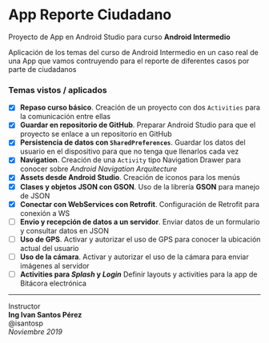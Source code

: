 # App Reporte Ciudadano

Proyecto de App en Android Studio para curso **Android Intermedio**

Aplicación de los temas del curso de Android Intermedio en un caso real de una App que vamos contruyendo para el reporte de diferentes casos por parte de ciudadanos

### Temas vistos / aplicados
- [x] **Repaso curso básico**. Creación de un proyecto con dos `Activities` para la comunicación entre ellas
- [x] **Guardar en repositorio de GitHub**. Preparar Android Studio para que el proyecto se enlace a un repositorio en GitHub
- [x] **Persistencia de datos con `SharedPreferences`**. Guardar los datos del usuario en el dispositivo para que no tenga que llenarlos cada vez
- [x] **Navigation**. Creación de una `Activity` tipo Navigation Drawer para conocer sobre *Android Navigation Arquitecture*
- [x] **Assets desde Android Studio**. Creación de iconos para los menús
- [x] **Clases y objetos JSON con GSON**. Uso de la librería **GSON** para manejo de JSON
- [x] **Conectar con WebServices con Retrofit**. Configuración de Retrofit para conexión a WS
- [ ] **Envio y recepción de datos a un servidor**. Enviar datos de un formulario y consultar datos en JSON
- [ ] **Uso de GPS**. Activar y autorizar el uso de GPS para conocer la ubicación actual del usuario
- [ ] **Uso de la cámara**. Activar y autorizar el uso de la cámara para enviar imágenes al servidor
- [ ] **Activities para *Splash* y *Login*** Definir layouts y activities para la app de Bitácora electrónica

---
Instructor   
**Ing Ivan Santos Pérez**    
@isantosp    
*Noviembre 2019*

